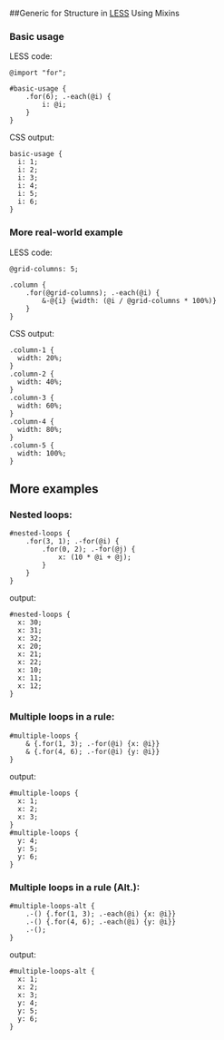 ##Generic for Structure in [LESS](http://lesscss.org/) Using Mixins

### Basic usage
LESS code:

    @import "for";

    #basic-usage {
        .for(6); .-each(@i) {
            i: @i;
        }
    }

CSS output:

    basic-usage {
      i: 1;
      i: 2;
      i: 3;
      i: 4;
      i: 5;
      i: 6;
    }

### More real-world example
LESS code:

    @grid-columns: 5;

    .column {
        .for(@grid-columns); .-each(@i) {
            &-@{i} {width: (@i / @grid-columns * 100%)}
        }
    }

CSS output:

    .column-1 {
      width: 20%;
    }
    .column-2 {
      width: 40%;
    }
    .column-3 {
      width: 60%;
    }
    .column-4 {
      width: 80%;
    }
    .column-5 {
      width: 100%;
    }

More examples
---------------------

### Nested loops:

    #nested-loops {
        .for(3, 1); .-for(@i) {
            .for(0, 2); .-for(@j) {
                x: (10 * @i + @j);
            }
        }
    }

output:

    #nested-loops {
      x: 30;
      x: 31;
      x: 32;
      x: 20;
      x: 21;
      x: 22;
      x: 10;
      x: 11;
      x: 12;
    }

### Multiple loops in a rule:

    #multiple-loops {
        & {.for(1, 3); .-for(@i) {x: @i}}
        & {.for(4, 6); .-for(@i) {y: @i}}
    }

output:

    #multiple-loops {
      x: 1;
      x: 2;
      x: 3;
    }
    #multiple-loops {
      y: 4;
      y: 5;
      y: 6;
    }

### Multiple loops in a rule (Alt.):

    #multiple-loops-alt {
        .-() {.for(1, 3); .-each(@i) {x: @i}}
        .-() {.for(4, 6); .-each(@i) {y: @i}}
        .-();
    }

output:

    #multiple-loops-alt {
      x: 1;
      x: 2;
      x: 3;
      y: 4;
      y: 5;
      y: 6;
    }


